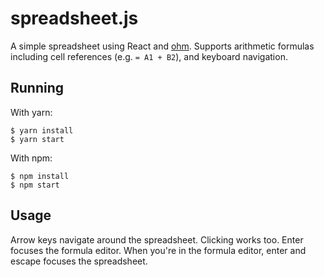 # spreadsheet.js

A simple spreadsheet using React and [ohm](https://github.com/harc/ohm/). Supports arithmetic formulas including cell references (e.g. `= A1 + B2`), and keyboard navigation.

## Running

With yarn:

```
$ yarn install
$ yarn start
```

With npm:

```
$ npm install
$ npm start
```

## Usage

Arrow keys navigate around the spreadsheet. Clicking works too. Enter focuses the formula editor. When you're in the formula editor, enter and escape focuses the spreadsheet.
